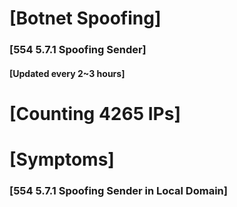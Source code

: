 # [Botnet Spoofing]
### [554 5.7.1 Spoofing Sender]
#### [Updated every 2~3 hours]

# [Counting 4265 IPs]

# [Symptoms] 
###   [554 5.7.1 Spoofing Sender in Local Domain]
